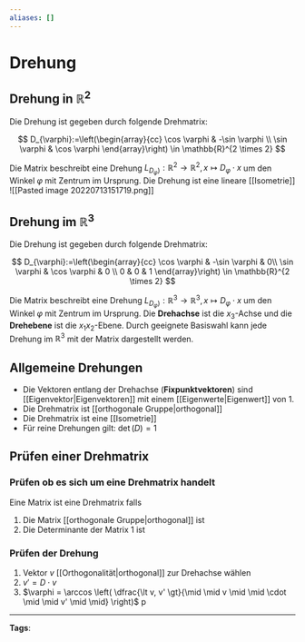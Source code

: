 ```yaml
---
aliases: []
---
```


# Drehung

## Drehung in $\mathbb{R}^2$

Die Drehung ist gegeben durch folgende Drehmatrix:

$$
D_{\varphi}:=\left(\begin{array}{cc}
\cos \varphi & -\sin \varphi \\
\sin \varphi & \cos \varphi
\end{array}\right) \in \mathbb{R}^{2 \times 2}
$$

Die Matrix beschreibt eine Drehung $L_{\left.D_{\varphi}\right)}: \mathbb{R}^{2} \rightarrow \mathbb{R}^{2}, x \mapsto D_{\varphi} \cdot x$ um den Winkel $\varphi$ mit Zentrum im Ursprung. Die Drehung ist eine lineare [[Isometrie]]
![[Pasted image 20220713151719.png]]

## Drehung im $\mathbb{R}^3$

Die Drehung ist gegeben durch folgende Drehmatrix:

$$
D_{\varphi}:=\left(\begin{array}{cc}
\cos \varphi & -\sin \varphi  & 0\\
\sin \varphi & \cos \varphi & 0 \\
0 & 0 & 1
\end{array}\right) \in \mathbb{R}^{2 \times 2}
$$

Die Matrix beschreibt eine Drehung $L_{\left.D_{\varphi}\right)}: \mathbb{R}^{3} \rightarrow \mathbb{R}^{3}, x \mapsto D_{\varphi} \cdot x$ um den Winkel $\varphi$ mit Zentrum im Ursprung. Die **Drehachse** ist die $x_3$-Achse und die **Drehebene** ist die $x_1x_2$-Ebene. Durch geeignete Basiswahl kann jede Drehung im $\mathbb{R}^3$ mit der Matrix dargestellt werden.

## Allgemeine Drehungen

- Die Vektoren entlang der Drehachse (**Fixpunktvektoren**) sind [[Eigenvektor|Eigenvektoren]] mit einem [[Eigenwerte|Eigenwert]] von $1.$
- Die Drehmatrix ist [[orthogonale Gruppe|orthogonal]]
- Die Drehmatrix ist eine [[Isometrie]]
- Für reine Drehungen gilt: $\det(D) = 1$

## Prüfen einer Drehmatrix

### Prüfen ob es sich um eine Drehmatrix handelt

Eine Matrix ist eine Drehmatrix falls

1. Die Matrix [[orthogonale Gruppe|orthogonal]] ist
2. Die Determinante der Matrix 1 ist

### Prüfen der Drehung

1. Vektor $v$ [[Orthogonalität|orthogonal]] zur Drehachse wählen
2. $v'= D \cdot v$
3. $\varphi = \arccos \left( \dfrac{\lt v, v' \gt}{\mid \mid v \mid \mid \cdot \mid \mid v' \mid \mid} \right)$ p

---

**Tags**:
